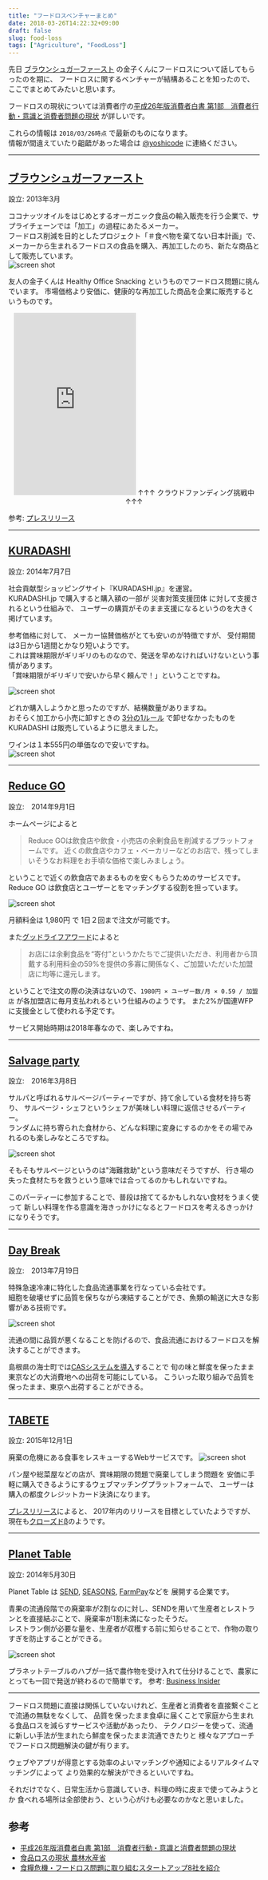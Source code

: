 ```yaml
---
title: "フードロスベンチャーまとめ"
date: 2018-03-26T14:22:32+09:00
draft: false
slug: food-loss
tags: ["Agriculture", "FoodLoss"]
---
```


先日 [ブラウンシュガーファースト](https://bs1stonline.com/) の金子くんにフードロスについて話してもらったのを期に、
フードロスに関するベンチャーが結構あることを知ったので、ここでまとめてみたいと思います。  

フードロスの現状については消費者庁の[平成26年版消費者白書 第1部　消費者行動・意識と消費者問題の現状](http://www.caa.go.jp/information/hakusyo/2014/honbun_1_1_3_1.html)
が詳しいです。

これらの情報は `2018/03/26時点` で最新のものになります。  
情報が間違えていたり齟齬があった場合は [@yoshicode](https://twitter.com/yoshicode) に連絡ください。

---

## [ブラウンシュガーファースト](https://bs1stonline.com/)
  設立: 	2013年3月

ココナッツオイルをはじめとするオーガニック食品の輸入販売を行う企業で、サプライチェーンでは「加工」の過程にあたるメーカー。  
フードロス削減を目的としたプロジェクト「＃食べ物を棄てない日本計画」で、
メーカーから生まれるフードロスの食品を購入、再加工したのち、新たな商品として販売しています。  
![screen shot](/img/blog/food-loss/bs1stonline.png)

友人の金子くんは Healthy Office Snacking というものでフードロス問題に挑んでいます。
市場価格より安価に、健康的な再加工した商品を企業に販売するというものです。

<center>
<iframe src="https://camp-fire.jp/projects/widget/68505" width="245" height="365" frameborder="0" scrolling="no"></iframe>  
↑↑↑ クラウドファンディング挑戦中 ↑↑↑
</center>

参考: [プレスリリース](https://prtimes.jp/main/html/rd/p/000000012.000019123.html)

---

## [KURADASHI](https://www.kuradashi.jp/)  
  設立: 2014年7月7日  

社会貢献型ショッピングサイト『KURADASHI.jp』を運営。  
KURADASHI.jp で購入すると購入額の一部が 災害対策支援団体 に対して支援されるという仕組みで、
ユーザーの購買がそのまま支援になるというのを大きく掲げています。  

参考価格に対して、 メーカー協賛価格がとても安いのが特徴ですが、 受付期間は3日から1週間とかなり短いようです。    
これは賞味期限がギリギリのものなので、発送を早めなければいけないという事情があります。  
「賞味期限がギリギリで安いから早く頼んで！」ということですね。

![screen shot](/img/blog/food-loss/kuradashi.png)

どれか購入しようかと思ったのですが、結構数量がありますね。  
おそらく加工から小売に卸すときの [3分の1ルール](https://dot.asahi.com/wa/2017032300091.html) で卸せなかったものを 
KURADASHI は販売しているように思えました。

ワインは１本555円の単価なので安いですね。  
![screen shot](/img/blog/food-loss/kuradashi-2.png)

---

## [Reduce GO](https://reducego.jp/)  
  設立:　2014年9月1日

ホームページによると  

> Reduce GOは飲食店や飲食・小売店の余剰食品を削減するプラットフォームです。
近くの飲食店やカフェ・ベーカリーなどのお店で、残ってしまいそうなお料理をお手頃な価格で楽しみましょう。

ということで近くの飲食店であまるものを安くもらうためのサービスです。  
Reduce GO は飲食店とユーザーとをマッチングする役割を担っています。  

![screen shot](/img/blog/food-loss/reducego.png)

月額料金は 1,980円 で 1日２回まで注文が可能です。  

また[グッドライフアワード](http://www.goodlifeaward.jp/glaentry/glaentry-5246)によると

> お店には余剰食品を“寄付”というかたちでご提供いただき、利用者から頂戴する利用料金の59%を提供の多寡に関係なく、ご加盟いただいた加盟店に均等に還元します。

ということで注文の際の決済はないので、`1980円 × ユーザー数/月 × 0.59 / 加盟店` が各加盟店に毎月支払われるという仕組みのようです。
また2%が国連WFPに支援金として使われる予定です。

サービス開始時期は2018年春なので、楽しみですね。

---
## [Salvage party](http://salvageparty.com/)
  設立:　2016年3月8日

サルパと呼ばれるサルベージパーティーですが、持て余している食材を持ち寄り、
サルベージ・シェフというシェフが美味しい料理に返信させるパーティー。  
ランダムに持ち寄られた食材から、どんな料理に変身にするのかをその場でみれるのも楽しみなところですね。

![screen shot](/img/blog/food-loss/salvageparty.png)

そもそもサルベージというのは"海難救助"という意味だそうですが、
行き場の失った食材たちを救うという意味では合ってるのかもしれないですね。  

このパーティーに参加することで、普段は捨ててるかもしれない食材をうまく使って
新しい料理を作る意識を海きっかけになるとフードロスを考えるきっかけになりそうです。

---
## [Day Break](http://www.d-break.co.jp/)  
  設立:　2013年7月19日

特殊急速冷凍に特化した食品流通事業を行なっている会社です。  
細胞を破壊せずに品質を保ちながら凍結することができ、魚類の輸送に大きな影響がある技術です。

![screen shot](/img/blog/food-loss/daybreak.png)

流通の間に品質が悪くなることを防げるので、食品流通におけるフードロスを解決することができます。  

島根県の海士町では[CASシステムを導入](http://www.town.ama.shimane.jp/kurashi/guide/10800/10802/post-29.html)することで
旬の味と鮮度を保ったまま東京などの大消費地への出荷を可能にしている。
こういった取り組みで品質を保ったまま、東京へ出荷することができる。

---
## [TABETE](https://www.cocooking.co.jp/food-sharing)    
  設立: 	2015年12月1日

廃棄の危機にある食事をレスキューするWebサービスです。
![screen shot](/img/blog/food-loss/tabete.png)

パン屋や総菜屋などの店が、賞味期限の問題で廃棄してしまう問題を
安価に手軽に購入できるようにするウェブマッチングプラットフォームで、
ユーザーは購入の都度クレジットカード決済になります。

[プレスリリース](https://prtimes.jp/main/html/rd/p/000000014.000017141.html)によると、
2017年内のリリースを目標としていたようですが、現在も[クローズドβ](https://tabete.me)のようです。


---
## [Planet Table](https://planet-table.com/)  
  設立: 	2014年5月30日
  
Planet Table は [SEND](https://send.farm/), [SEASONS](https://seasons.works/), [FarmPay](https://farmpay.jp/)などを
展開する企業です。

青果の流通段階での廃棄率が2割なのに対し、SENDを用いて生産者とレストランとを直接結ぶことで、廃棄率が1割未満になったそうだ。  
レストラン側が必要な量を、生産者が収穫する前に知らせることで、作物の取りすぎを防止することができる。  

![screen shot](/img/blog/food-loss/planettable.png)

プラネットテーブルのハブが一括で農作物を受け入れて仕分けることで、農家にとっても一回で発送が終わるので簡単です。
参考: [Business Insider](https://www.businessinsider.jp/post-161745) 

---


フードロス問題に直接は関係していないけれど、生産者と消費者を直接繋ぐことで流通の無駄をなくして、
品質を保ったまま食卓に届くことで家庭から生まれる食品ロスを減らすサービスや活動があったり、
テクノロジーを使って、流通に新しい手法が生まれたら鮮度を保ったまま流通できたりと
様々なアプローチでフードロス問題解決の鍵が有ります。  

ウェブやアプリが得意とする効率のよいマッチングや通知によるリアルタイムマッチングによって
より効果的な解決ができるといいですね。

それだけでなく、日常生活から意識していき、料理の時に皮まで使ってみようとか
食べれる場所は全部使おう、という心がけも必要なのかなと思いました。


## 参考

- [平成26年版消費者白書 第1部　消費者行動・意識と消費者問題の現状](http://www.caa.go.jp/information/hakusyo/2014/honbun_1_1_3_1.html)  
- [食品ロスの現状 農林水産省](http://www.caa.go.jp/policies/policy/consumer_policy/information/food_loss/conference/pdf/121005kaigi2_1.pdf)  
- [食糧危機・フードロス問題に取り組むスタートアップ8社を紹介](http://thebridge.jp/2017/08/201707the-bridge-x-lab-201707)  
